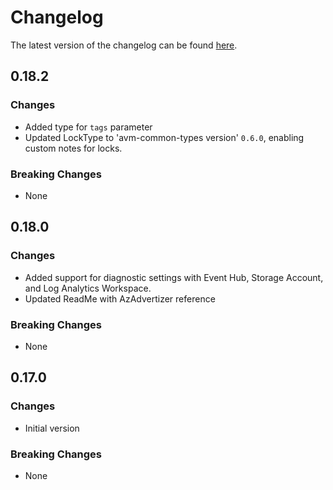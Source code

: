 # Changelog

The latest version of the changelog can be found [here](https://github.com/Azure/bicep-registry-modules/blob/main/avm/res/app/container-app/CHANGELOG.md).

## 0.18.2

### Changes

- Added type for `tags` parameter
- Updated LockType to 'avm-common-types version' `0.6.0`, enabling custom notes for locks.

### Breaking Changes

- None

## 0.18.0

### Changes

- Added support for diagnostic settings with Event Hub, Storage Account, and Log Analytics Workspace.
- Updated ReadMe with AzAdvertizer reference

### Breaking Changes

- None

## 0.17.0

### Changes

- Initial version

### Breaking Changes

- None
